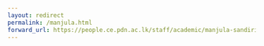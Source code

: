 ```yaml
---
layout: redirect
permalink: /manjula.html
forward_url: https://people.ce.pdn.ac.lk/staff/academic/manjula-sandirigama/
---
```


